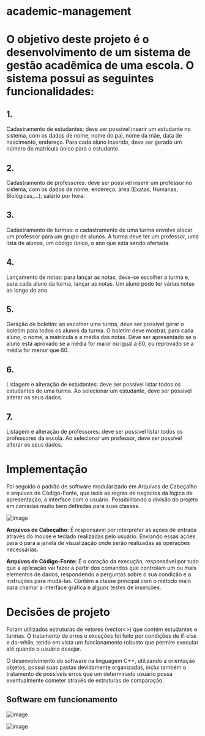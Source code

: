 # academic-management

# O objetivo deste projeto é o desenvolvimento de um sistema de gestão acadêmica de uma escola. O sistema possui as seguintes funcionalidades:

## 1. 
Cadastramento de estudantes: deve ser possível inserir um estudante no sistema, com os dados de nome, nome do pai, nome da mãe, data de nascimento, endereço. Para cada aluno inserido, deve ser gerado um número de matrícula único para o estudante.

## 2. 
Cadastramento de professores: deve ser possível inserir um professor no sistema, com os dados de nome, endereço, área (Exatas, Humanas, Biológicas,…), salário por hora.

## 3. 
Cadastramento de turmas: o cadastramento de uma turma envolve alocar um professor para um grupo de alunos. A turma deve ter um professor, uma lista de alunos, um código único, o ano que está sendo ofertada.

## 4. 
Lançamento de notas: para lançar as notas, deve-se escolher a turma e, para cada aluno da turma, lançar as notas. Um aluno pode ter várias notas ao longo do ano.

## 5. 
Geração de boletim: ao escolher uma turma, deve ser possível gerar o boletim para todos os alunos da turma. O boletim deve mostrar, para cada aluno, o nome, a matrícula e a média das notas. Deve ser apresentado se o aluno está aprovado se a média for maior ou igual a 60, ou reprovado se a média for menor que 60.

## 6. 
Listagem e alteração de estudantes: deve ser possível listar todos os estudantes de uma turma. Ao selecionar um estudante, deve ser possível alterar os seus dados.

## 7. 
Listagem e alteração de professores: deve ser possível listar todos os professores da escola. Ao selecionar um professor, deve ser possível alterar os seus dados. 

# Implementação

Foi seguido o padrão de software modularizado em Arquivos de Cabeçalho e arquivos de Código-Fonte, que isola as regras de negócios da lógica de apresentação, a interface com o usuário. Possibilitando a divisão do projeto em camadas muito bem definidas para suas classes.

![image](https://github.com/mtsfreitas/academic-management/assets/21324690/4fe68749-0b2d-4d80-9c79-d98f5714a141)

**Arquivos de Cabeçalho:** É responsável por interpretar as ações de entrada através do mouse e teclado realizadas pelo usuário. Enviando essas ações para o para a janela de visualização onde serão realizadas as operações necessárias.

**Arquivos de Código-Fonte:** É o coração da execução, responsável por tudo que a aplicação vai fazer a partir dos comandos que controlam um ou mais elementos de dados, respondendo a perguntas sobre o sua condição e a instruções para mudá-las. Contém a classe principal com o método main para chamar a interface gráfica e alguns testes de inserções.

# Decisões de projeto
Foram utilizados estruturas de vetores (vector<>) que contém estudantes e turmas. O tratamento de erros e exceções foi feito por condições de if-else e do-while, tendo em vista um funcionamento robusto que permite executar até quando o usuário desejar.

O desenvolvimento do software na linguagem C++, utilizando a orientação objetos, possui suas pastas devidamente organizadas, inclui também o tratamento de possíveis erros que um determinado usuário possa eventualmente cometer através de estruturas de comparação.

## Software em funcionamento
![image](https://github.com/mtsfreitas/academic-management/assets/21324690/61ab7ef3-ca8b-4539-9fc8-a56c14865524)

![image](https://github.com/mtsfreitas/academic-management/assets/21324690/d05e02b7-01c7-4e8c-87f6-bf6e35cf6ce2)

